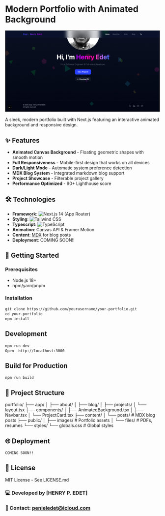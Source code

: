 # Modern Portfolio with Animated Background

![Portfolio Screenshot](./public/images/screenshots/portfolio-preview.png)

A sleek, modern portfolio built with Next.js featuring an interactive animated background and responsive design.

## ✨ Features

- **Animated Canvas Background** - Floating geometric shapes with smooth motion
- **Full Responsiveness** - Mobile-first design that works on all devices
- **Dark/Light Mode** - Automatic system preference detection
- **MDX Blog System** - Integrated markdown blog support
- **Project Showcase** - Filterable project gallery
- **Performance Optimized** - 90+ Lighthouse score

## 🛠 Technologies

- **Framework**: ![Next.js](https://img.shields.io/badge/Next.js-000000?logo=nextdotjs) 14 (App Router)
- **Styling**: ![Tailwind CSS](https://img.shields.io/badge/Tailwind_CSS-38B2AC?logo=tailwind-css)
- **Typescript**: ![TypeScript](https://img.shields.io/badge/TypeScript-3178C6?logo=typescript)
- **Animation**: Canvas API & Framer Motion
- **Content**: [MDX](https://mdxjs.com/) for blog posts
- **Deployment**: COMING SOON!!

## 🚀 Getting Started

### Prerequisites
- Node.js 18+
- npm/yarn/pnpm

### Installation
    
    git clone https://github.com/yourusername/your-portfolio.git
    cd your-portfolio
    npm install

##    Development
    
    npm run dev
    Open  http://localhost:3000

##    Build for Production
    
    npm run build

##    📂 Project Structure
portfolio/
├── app/
│   ├── about/
│   ├── blog/
│   ├── projects/
│   └── layout.tsx
├── components/
│   ├── AnimatedBackground.tsx
│   ├── Navbar.tsx
│   └── ProjectCard.tsx
├── content/
│   └── posts/          # MDX blog posts
├── public/
│   ├── images/         # Portfolio assets
│   └── files/          # PDFs, resumes
└── styles/
    └── globals.css     # Global styles

##    🌐 Deployment
    COMING SOON!!

##    📝 License
MIT License - See LICENSE.md

###    💻 Developed by [HENRY P. EDET]
###    📧 Contact: penieledet@icloud.com
